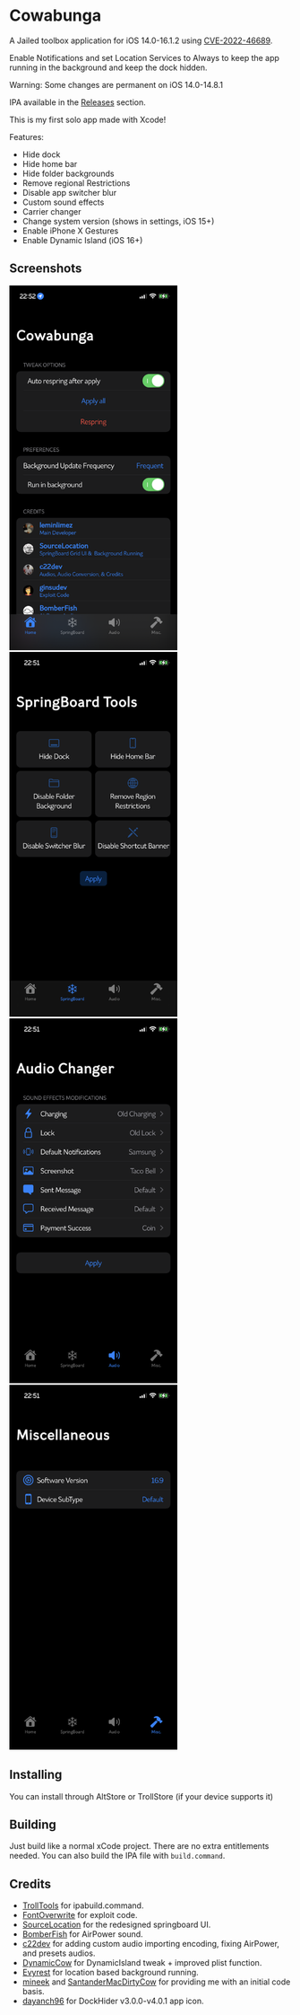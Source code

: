 # Cowabunga
A Jailed toolbox application for iOS 14.0-16.1.2 using [CVE-2022-46689](https://support.apple.com/en-us/HT213530).

Enable Notifications and set Location Services to Always to keep the app running in the background and keep the dock hidden.

Warning: Some changes are permanent on iOS 14.0-14.8.1

IPA available in the [Releases](https://github.com/leminlimez/DockHider/releases) section.

This is my first solo app made with Xcode!

Features:
- Hide dock
- Hide home bar
- Hide folder backgrounds
- Remove regional Restrictions
- Disable app switcher blur
- Custom sound effects
- Carrier changer
- Change system version (shows in settings, iOS 15+)
- Enable iPhone X Gestures
- Enable Dynamic Island (iOS 16+)

## Screenshots
<img src="/Images/Home.PNG" width="300" height="650"/> <img src="/Images/SpringboardTools.PNG" width="300" height="650"/> <img src="/Images/Audio_Changer.PNG" width="300" height="650"/> <img src="/Images/Misc.PNG" width="300" height="650"/>

## Installing
You can install through AltStore or TrollStore (if your device supports it)

## Building
Just build like a normal xCode project. There are no extra entitlements needed. You can also build the IPA file with `build.command`.

## Credits
- [TrollTools](https://github.com/sourcelocation/TrollTools) for ipabuild.command.
- [FontOverwrite](https://github.com/ginsudev/WDBFontOverwrite) for exploit code.
- [SourceLocation](https://github.com/sourcelocation) for the redesigned springboard UI.
- [BomberFish](https://github.com/BomberFish) for AirPower sound.
- [c22dev](https://github.com/c22dev) for adding custom audio importing encoding, fixing AirPower, and presets audios.
- [DynamicCow](https://github.com/matteozappia/DynamicCow) for DynamicIsland tweak + improved plist function.
- [Evyrest](https://github.com/sourcelocation/Evyrest) for location based background running.
- [mineek](https://twitter.com/mineekdev) and [SantanderMacDirtyCow](https://github.com/mineek/SantanderMacDirtyCow) for providing me with an initial code basis.
- [dayanch96](https://www.reddit.com/user/dayanch96/) for DockHider v3.0.0-v4.0.1 app icon.
